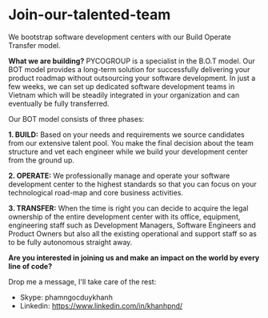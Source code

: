 # Join-our-talented-team
We bootstrap software development centers with our Build Operate Transfer model.

**What we are building?**
PYCOGROUP is a specialist in the B.O.T model.
Our BOT model provides a long-term solution for successfully delivering your product roadmap without outsourcing your software development. In just a few weeks, we can set up dedicated software development teams in Vietnam which will be steadily integrated in your organization and can eventually be fully transferred.

Our BOT model consists of three phases:

**1. BUILD:** Based on your needs and requirements we source candidates from our extensive talent pool. You make the final decision about the team structure and vet each engineer while we build your development center from the ground up.

**2. OPERATE:** We professionally manage and operate your software development center to the highest standards so that you can focus on your technological road-map and core business activities.

**3. TRANSFER:** When the time is right you can decide to acquire the legal ownership of the entire development center with its office, equipment, engineering staff such as Development Managers, Software Engineers and Product Owners but also all the existing operational and support staff so as to be fully autonomous straight away.

**Are you interested in joining us and make an impact on the world by every line of code?**

Drop me a message, I'll take care of the rest:
- Skype: phamngocduykhanh
- Linkedin: https://www.linkedin.com/in/khanhpnd/
